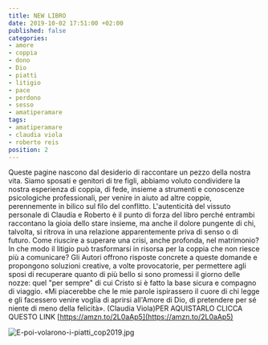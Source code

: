 ```yaml
---
title: NEW LIBRO
date: 2019-10-02 17:51:00 +02:00
published: false
categories:
- amore
- coppia
- dono
- Dio
- piatti
- litigio
- pace
- perdono
- sesso
- amatiperamare
tags:
- amatiperamare
- claudia viola
- roberto reis
position: 2
---
```


Queste pagine nascono dal desiderio di raccontare un pezzo della nostra  vita. Siamo sposati e genitori di tre figli, abbiamo voluto condividere la nostra esperienza di coppia, di fede, insieme a strumenti e conoscenze psicologiche professionali, per venire in aiuto ad altre coppie, perennemente in bilico sul filo del conflitto. L'autenticità del vissuto personale di Claudia e Roberto è il punto di forza del libro perché entrambi raccontano la gioia dello stare insieme, ma anche il dolore pungente di chi, talvolta, si ritrova in una relazione apparentemente priva di senso o di futuro. Come riuscire a superare una crisi, anche profonda, nel matrimonio? In che modo il litigio può trasformarsi in risorsa per la coppia che non riesce più a comunicare? Gli Autori offrono risposte concrete a queste domande e propongono soluzioni creative, a volte provocatorie, per permettere agli sposi di recuperare quanto di più bello si sono promessi il giorno delle nozze: quel "per sempre" di cui Cristo si è fatto la base sicura e compagno di viaggio. «Mi piacerebbe che le mie parole ispirassero il cuore di chi legge e gli facessero venire voglia di aprirsi all'Amore di Dio, di pretendere per sé niente di meno della felicità». (Claudia Viola)PER AQUISTARLO CLICCA QUESTO LINK [https://amzn.to/2L0aAp5](https://amzn.to/2L0aAp5)

![E-poi-volarono-i-piatti_cop2019.jpg](/uploads/E-poi-volarono-i-piatti_cop2019.jpg)